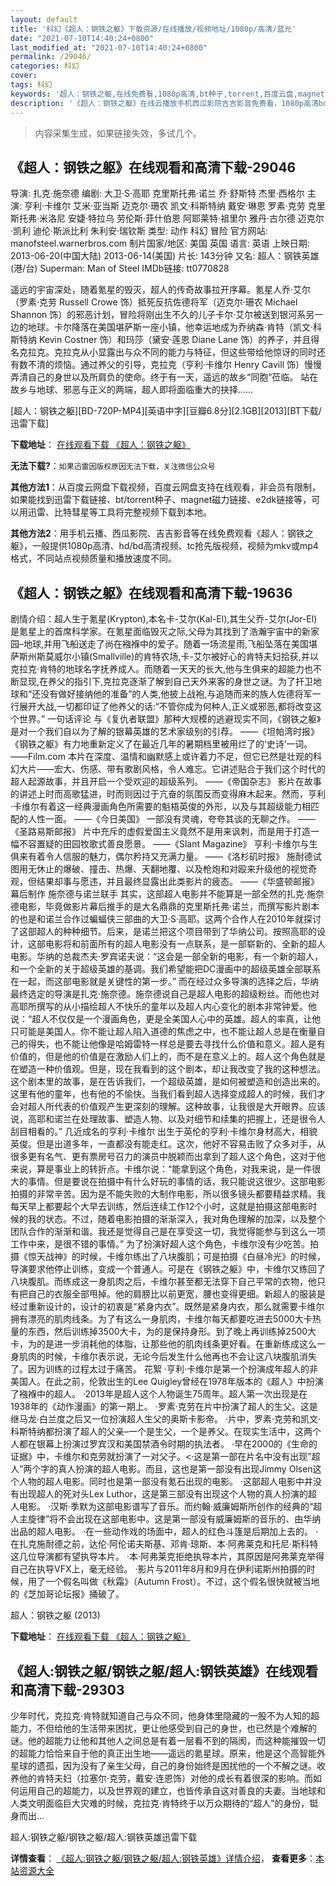 ```yaml
---
layout: default
title: '科幻《超人：钢铁之躯》下载资源/在线播放/视频地址/1080p/高清/蓝光'
date: "2021-07-10T14:40:24+0800"
last_modified_at: "2021-07-10T14:40:24+0800"
permalink: /29046/
categories: 科幻
cover:
tags: 科幻
keywords: '超人：钢铁之躯,在线免费看,1080p高清,bt种子,torrent,百度云盘,magnet,磁力链,迅雷下载资源'
description: '《超人：钢铁之躯》在线云播放手机西瓜影院吉吉影音免费看，1080p高清bd/hd未删减完整版和tc抢先枪版，mkv/mp4格式，附带bt/torrent种子、magnet/磁力链、百度云盘、网盘资源迅雷下载链接'
---
```


>内容采集生成，如果链接失效，多试几个。


## 《超人：钢铁之躯》在线观看和高清下载-29046

导演: 扎克·施奈德 编剧: 大卫·S·高耶 克里斯托弗·诺兰 乔·舒斯特 杰里·西格尔 主演: 亨利·卡维尔 艾米·亚当斯 迈克尔·珊农 凯文·科斯特纳 戴安·琳恩 罗素·克劳 克里斯托弗·米洛尼 安婕·特拉乌 劳伦斯·菲什伯恩 阿耶莱特·祖里尔 雅丹·古尔德 迈克尔·凯利 迪伦·斯派比利 朱利安·瑞钦斯 类型: 动作 科幻 冒险 官方网站: manofsteel.warnerbros.com 制片国家/地区: 美国 英国 语言: 英语 上映日期: 2013-06-20(中国大陆) 2013-06-14(美国) 片长: 143分钟 又名: 超人：钢铁英雄(港/台) Superman: Man of Steel IMDb链接: tt0770828

遥远的宇宙深处，随着氪星的毁灭，超人的传奇故事拉开序幕。氪星人乔·艾尔（罗素·克劳 Russell Crowe 饰）抵死反抗佐德将军（迈克尔·珊农 Michael Shannon 饰）的邪恶计划，冒险将刚出生不久的儿子卡尔·艾尔被送到银河系另一边的地球。卡尔降落在美国堪萨斯一座小镇，他幸运地成为乔纳森·肯特（凯文·科斯特纳 Kevin Costner 饰）和玛莎（黛安·莲恩 Diane Lane 饰）的养子，并且得名克拉克。克拉克从小显露出与众不同的能力与特征，但这些带给他惊讶的同时还有数不清的烦恼。通过养父的引导，克拉克（亨利·卡维尔 Henry Cavill 饰）慢慢弄清自己的身世以及所肩负的使命。终于有一天，遥远的故乡“同胞”莅临。 站在故乡与地球、邪恶与正义的两端，超人即将面临重大的抉择……


[超人：钢铁之躯][BD-720P-MP4][英语中字][豆瓣6.8分][2.1GB][2013][BT下载/迅雷下载]

**下载地址**： [在线观看下载 《超人：钢铁之躯》](https://www.btdx8.com/torrent/man_of_steel_2013.html) 


**无法下载?**：`如果迅雷因版权原因无法下载，关注微信公众号 `

**其他方法1**：从百度云网盘下载视频，百度云网盘支持在线观看，非会员有限制，如果能找到迅雷下载链接、bt/torrent种子、magnet磁力链接、e2dk链接等，可以用迅雷、比特彗星等工具将完整视频下载到本地。

**其他方法2**：用手机云播、西瓜影院、吉吉影音等在线免费观看《超人：钢铁之躯》，一般提供1080p高清、hd/bd高清视频、tc抢先版视频，视频为mkv或mp4格式，不同站点视频质量和播放速度不同。


## 《超人：钢铁之躯》在线观看和高清下载-19636

剧情介绍：超人生于氪星(Krypton),本名卡-艾尔(Kal-El),其生父乔-艾尔(Jor-El)是氪星上的首席科学家。在氪星面临毁灭之际,父母为其找到了浩瀚宇宙中的新家园–地球,并用飞船送走了尚在襁褓中的爱子。随着一场流星雨,飞船坠落在美国堪萨斯州斯莫威尔小镇(Smallville)的肯特农场,卡-艾尔被好心的肯特夫妇拾获,并以克拉克·肯特的地球名字抚养成人。而随着一天天的长大,他与生俱来的超能力也不断显现,在养父的指引下,克拉克逐渐了解到自己天外来客的身世之谜。为了扞卫地球和“还没有做好接纳他的准备”的人类,他披上战袍,与追随而来的族人佐德将军一行展开大战,一切都印证了他养父的话:“不管你成为何种人,正义或邪恶,都将改变这个世界。”   一句话评论   与《复仇者联盟》那种大规模的逃避现实不同，《钢铁之躯》是对一个我们自以为了解的银幕英雄的艺术家级别的引荐。   ——《坦帕湾时报》   《钢铁之躯》有力地重新定义了在最近几年的暑期档里被用烂了的‘史诗’一词。   ——Film.com   本片在深度、温情和幽默感上或许着力不足，但它已然是壮观的科幻大片——宏大、伤感、带有歌剧风格，令人难忘。它讲述贴合于我们这个时代的超人起源故事，并且开启一个受欢迎的超级系列。   ——《帝国杂志》   影片在故事的讲述上时而高歌猛进，时而则因过于亢奋的氛围反而变得麻木起来。然而，亨利·卡维尔有着这一经典漫画角色所需要的魁梧英俊的外形，以及与其超级能力相匹配的人性一面。   ——《今日美国》   一部没有灵魂，夸夸其谈的无聊之作。   ——《圣路易斯邮报》   片中充斥的虚假爱国主义竟然不是用来讽刺，而是用于打造一幅不容置疑的田园牧歌式善良愿景。   ——《Slant Magazine》   亨利·卡维尔与生俱来有着令人信服的魅力，偶尔矜持又充满力量。   ——《洛杉矶时报》   施耐德试图用无休止的爆破、撞击、热爆、天翻地覆、以及枪炮和对殴来升级他的视觉奇观，但结果却事与愿违，并且最终显露出此类影片的疲态。   ——《华盛顿邮报》 幕后制作   施奈德与诺兰联手   其实，这部超人电影并不能算是一部全然的扎克·施奈德电影，毕竟做影片幕后推手的是大名鼎鼎的克里斯托弗·诺兰，而撰写影片剧本的也是和诺兰合作过蝙蝠侠三部曲的大卫·S·高耶。这两个合作人在2010年就探讨了这部超人的种种细节。后来，是诺兰把这个项目带到了华纳公司。按照高耶的设计，这部电影将和前面所有的超人电影没有一点联系，是一部崭新的、全新的超人电影。华纳的总裁杰夫·罗宾诺夫说：“这会是一部全新的电影，有一个新的超人，和一个全新的关于超级英雄的基调。我们希望能把DC漫画中的超级英雄全部联系在一起，而这部电影就是关键性的第一步。”   而在经过众多导演的选择之后，华纳最终选定的导演是扎克·施奈德。施奈德说自己是超人电影的超级粉丝。而他也对高耶所撰写的从小描绘超人不快乐的童年以及超人内心变化的剧本非常钟爱。他说：“超人不仅仅是一个漫画角色，更是全美国人心中的英雄。超人的率真，让他只可能是美国人。你不能让超人陷入道德的焦虑之中，也不能让超人总是在衡量自己的得失，也不能让他像是哈姆雷特一样总是要去寻找什么价值和意义。超人是有价值的，但是他的价值是在激励人们上的，而不是在意义上的。超人这个角色就是在塑造一种价值观。但是，现在我看到的这个剧本，却让我改变了我的这种想法。这个剧本里的故事，是在告诉我们，一个超级英雄，是如何被塑造和创造出来的。这里有他的童年，也有他的不愉快。当我们看到超人选择变成超人的时候，我们才会对超人所代表的价值观产生更深刻的理解。这种故事，让我很是大开眼界。应该说，高耶和诺兰在处理故事、塑造人物、以及对细节和续集的把握上，还是很令人刮目相看的。”   几近成名的亨利·卡维尔   出生于英伦的亨利·卡维尔身材高大，相貌英俊。但是出道多年，一直都没有能走红。这次，他好不容易击败了众多对手，从很多更有名气、更有票房号召力的演员中脱颖而出拿到了超人这个角色，这对于他来说，算是事业上的转折点。卡维尔说：“能拿到这个角色，对我来说，是一件很大的事情。但是要说在拍摄中有什么好玩的事情的话，我只能说这很少。这部电影拍摄的非常辛苦。因为是不能失败的大制作电影，所以很多镜头都要精益求精。我每天早上都要起个大早去训练，然后连续工作12个小时，这就是拍摄这部电影时候的我的状态。不过，随着电影拍摄的渐渐深入，我对角色理解的加深，以及整个团队合作的渐渐和谐。我还是觉得自己是在享受这一切，我觉得能参与到这么一项工作中来，是很不错的事情。”   为了扮演好超人这个角色，卡维尔没有少吃苦。拍摄《惊天战神》的时候，卡维尔练出了八块腹肌；可是拍摄《白昼冷光》的时候，导演要求他停止训练，变成一个普通人。可是在《钢铁之躯》中，卡维尔又练回了八块腹肌。而练成这一身肌肉之后，卡维尔甚至都无法穿下自己平常的衣物，他只有把自己的衣服全部甩掉。他的肩膀比以前更宽，腰也变得更细。新超人的服装是经过重新设计的，设计的初衷是“紧身内衣”。既然是紧身内衣，那么就需要卡维尔拥有漂亮的肌肉线条。为了有这么一身肌肉，卡维尔每天都要吃进去5000大卡热量的东西，然后训练掉3500大卡，为的是保持身形。到了晚上再训练掉2500大卡，为的是进一步消耗他的体脂，让那些他的肌肉线条更好看。在重新练成这么一身肌肉的时候，卡维尔表示说，无论今后发生什么他再也不会让这八块腹肌消失了。因为训练的过程太过于痛苦。   花絮   ·亨利·卡维尔是第一个扮演成年超人的非美国人。在此之前，伦敦出生的Lee Quigley曾经在1978年版本的《超人》中扮演了襁褓中的超人。   ·2013年是超人这个人物诞生75周年。超人第一次出现是在1938年的《动作漫画》的第一期上。   ·罗素·克劳在片中扮演了超人的生父。这是继马龙·白兰度之后又一位扮演超人生父的奥斯卡影帝。   ·片中，罗素·克劳和凯文·科斯特纳都扮演了超人的父亲–一个是生父，一个是养父。在现实生活中，这两个人都在银幕上扮演过罗宾汉和美国禁酒令时期的执法者。   ·早在2000的《生命的证据》中，卡维尔和克劳就扮演了一对父子。<·这是第一部在片名中没有出现”超人”两个字的真人扮演的超人电影。而且，这也是第一部没有出现Jimmy Olsen这个人物的超人电影。同时也是第一部没有氪石出现的电影。   ·这部超人电影中并没有出现超人的死对头Lex Luthor，这是第三部没有出现这个人物的真人扮演的超人电影。   ·汉斯·季默为这部电影谱写了音乐。而约翰·威廉姆斯所创作的经典的“超人主旋律”将不会出现在这部电影中。这是第一部没有威廉姆斯的音乐的、由华纳出品的超人电影。   ·在一些动作戏的场面中，超人的红色斗篷是后期加上去的。   ·在扎克施耐德之前，达伦·阿伦诺夫斯基、邓肯·琼斯、本·阿弗莱克和托尼·斯科特这几位导演都有望执导本片。   ·本·阿弗莱克拒绝执导本片，其原因是阿弗莱克举得自己在执导VFX上，毫无经验。   ·影片与2011年8月和9月在伊利诺斯州拍摄的时候，用了一个假名叫做《秋霜》（Autumn Frost）。不过，这个假名很快就被当地的《芝加哥论坛报》捅破了。


超人：钢铁之躯 (2013)

**下载地址**： [在线观看下载 《超人：钢铁之躯》](https://www.btbtdy.me/btdy/dy4.html) 


## 《超人:钢铁之躯/钢铁之躯/超人:钢铁英雄》在线观看和高清下载-29303

少年时代，克拉克·肯特就知道自己与众不同，他身体里隐藏的一股不为人知的超能力，不但给他的生活带来困扰，更让他感受到自己的身世，也已然是个难解的谜。他的超能力让他和其他人之间总是有着一层看不到的隔阂，而这种能摧毁一切的超能力恰恰来自于他的真正出生地&mdash;—遥远的氪星球。原来，他是这个高智能外星球的遗孤，因为没有了亲生父母，自己的身份始终是困扰他的一个不解之谜。收养他的肯特夫妇（拉塞尔&middot;克劳，戴安&middot;连恩饰）对他的成长有着很深的影响。而如何运用自己的超能力，以及世界观的建立，也皆传承自这对善良的夫妻。当地球和人类文明面临巨大灾难的时候，克拉克&middot;肯特终于以万众期待的“超人”的身份，铤身而出…


超人:钢铁之躯/钢铁之躯/超人:钢铁英雄迅雷下载

**详情查看**： [《超人:钢铁之躯/钢铁之躯/超人:钢铁英雄》详情介绍](/movie/29303/)， **查看更多**：[本站资源大全](/movie/t/all/)

